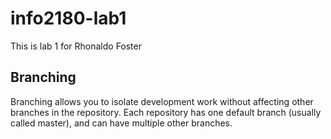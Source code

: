 # info2180-lab1

This is lab 1 for Rhonaldo Foster

## Branching

Branching allows you to isolate development work without affecting other branches in the repository. Each repository has one default branch (usually called master), and can have multiple other branches.
